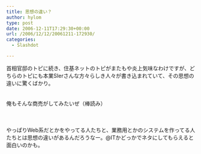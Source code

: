 ```yaml
---
title: 思想の違い？
author: hylom
type: post
date: 2006-12-11T17:29:30+00:00
url: /2006/12/12/20061211-172930/
categories:
  - Slashdot

---
```

首相官邸のトピに続き、住基ネットのトピがまたもや炎上気味なわけですが、どちらのトピにも本業SIerさんな方々らしき人々が書き込まれていて、その思想の違いに驚くばかり。  
</br>   
俺もそんな商売がしてみたいぜ（棒読み）</br>  
</br>   
やっぱりWeb系だとかをやってる人たちと、業務用とかのシステムを作ってる人たちとは思想の違いがあるんだろうなー。@ITかどっかでネタにしてもらえると面白いのかも。</br>  
</br>  
</br>